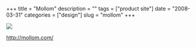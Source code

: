+++
title = "Mollom"
description = ""
tags = ["product site"]
date = "2008-03-31"
categories = ["design"]
slug = "mollom"
+++


 

  <div id="screens-thumbs" class="clearfix">
    <div class="txt-center" id="design-submission"><a href="http://mollom.com/"><img id='bluga-thumbnail-764' class='bluga-thumbnail large' src='http://media.konigi.com/bluga/
wt47f27579a261b.jpg'/></a></div>  
  </div>   
<p><a href="http://mollom.com/">http://mollom.com/</a></p>




